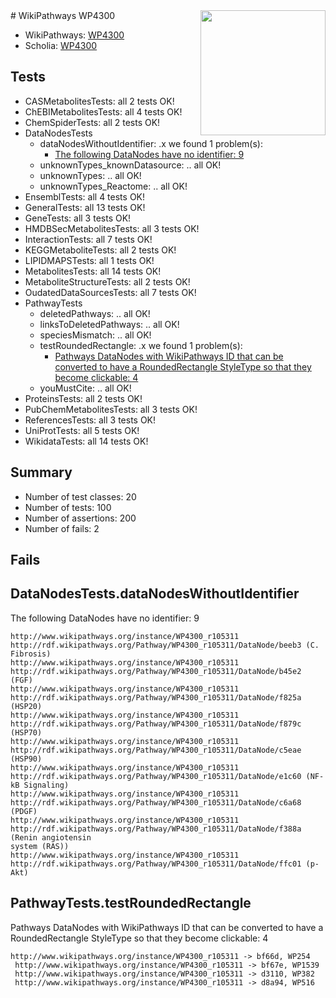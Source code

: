 <img style="float: right; width: 200px" src="https://upload.wikimedia.org/wikipedia/commons/thumb/8/83/Wplogo_with_text_500.png/640px-Wplogo_with_text_500.png" />
# WikiPathways WP4300

* WikiPathways: [WP4300](https://identifiers.org/wikipathways:WP4300)
* Scholia: [WP4300](https://scholia.toolforge.org/wikipathways/WP4300)
## Tests
* CASMetabolitesTests: all 2 tests OK!
* ChEBIMetabolitesTests: all 4 tests OK!
* ChemSpiderTests: all 2 tests OK!
* DataNodesTests
    * dataNodesWithoutIdentifier: .x we found 1 problem(s):
        * [The following DataNodes have no identifier: 9](#d2d32fa8)
    * unknownTypes_knownDatasource: .. all OK!
    * unknownTypes: .. all OK!
    * unknownTypes_Reactome: .. all OK!
* EnsemblTests: all 4 tests OK!
* GeneralTests: all 13 tests OK!
* GeneTests: all 3 tests OK!
* HMDBSecMetabolitesTests: all 3 tests OK!
* InteractionTests: all 7 tests OK!
* KEGGMetaboliteTests: all 2 tests OK!
* LIPIDMAPSTests: all 1 tests OK!
* MetabolitesTests: all 14 tests OK!
* MetaboliteStructureTests: all 2 tests OK!
* OudatedDataSourcesTests: all 7 tests OK!
* PathwayTests
    * deletedPathways: .. all OK!
    * linksToDeletedPathways: .. all OK!
    * speciesMismatch: .. all OK!
    * testRoundedRectangle: .x we found 1 problem(s):
        * [Pathways DataNodes with WikiPathways ID that can be converted to have a RoundedRectangle StyleType so that they become clickable: 4](#9fbad3ce)
    * youMustCite: .. all OK!
* ProteinsTests: all 2 tests OK!
* PubChemMetabolitesTests: all 3 tests OK!
* ReferencesTests: all 3 tests OK!
* UniProtTests: all 5 tests OK!
* WikidataTests: all 14 tests OK!


## Summary

* Number of test classes: 20
* Number of tests: 100
* Number of assertions: 200
* Number of fails: 2

## Fails

<a name="d2d32fa8" />

## DataNodesTests.dataNodesWithoutIdentifier

The following DataNodes have no identifier: 9
```
http://www.wikipathways.org/instance/WP4300_r105311 http://rdf.wikipathways.org/Pathway/WP4300_r105311/DataNode/beeb3 (C. Fibrosis)
http://www.wikipathways.org/instance/WP4300_r105311 http://rdf.wikipathways.org/Pathway/WP4300_r105311/DataNode/b45e2 (FGF)
http://www.wikipathways.org/instance/WP4300_r105311 http://rdf.wikipathways.org/Pathway/WP4300_r105311/DataNode/f825a (HSP20)
http://www.wikipathways.org/instance/WP4300_r105311 http://rdf.wikipathways.org/Pathway/WP4300_r105311/DataNode/f879c (HSP70)
http://www.wikipathways.org/instance/WP4300_r105311 http://rdf.wikipathways.org/Pathway/WP4300_r105311/DataNode/c5eae (HSP90)
http://www.wikipathways.org/instance/WP4300_r105311 http://rdf.wikipathways.org/Pathway/WP4300_r105311/DataNode/e1c60 (NF-kB Signaling)
http://www.wikipathways.org/instance/WP4300_r105311 http://rdf.wikipathways.org/Pathway/WP4300_r105311/DataNode/c6a68 (PDGF)
http://www.wikipathways.org/instance/WP4300_r105311 http://rdf.wikipathways.org/Pathway/WP4300_r105311/DataNode/f388a (Renin angiotensin
system (RAS))
http://www.wikipathways.org/instance/WP4300_r105311 http://rdf.wikipathways.org/Pathway/WP4300_r105311/DataNode/ffc01 (p-Akt)
```

<a name="9fbad3ce" />

## PathwayTests.testRoundedRectangle

Pathways DataNodes with WikiPathways ID that can be converted to have a RoundedRectangle StyleType so that they become clickable: 4
```
http://www.wikipathways.org/instance/WP4300_r105311 -> bf66d, WP254
 http://www.wikipathways.org/instance/WP4300_r105311 -> bf67e, WP1539
 http://www.wikipathways.org/instance/WP4300_r105311 -> d3110, WP382
 http://www.wikipathways.org/instance/WP4300_r105311 -> d8a94, WP516
 ```

